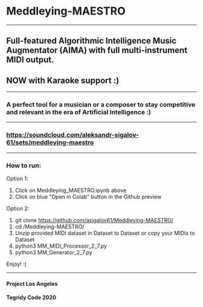 # Meddleying-MAESTRO

***

## Full-featured Algorithmic Intelligence Music Augmentator (AIMA) with full multi-instrument MIDI output.
## NOW with Karaoke support :)

***

### A perfect tool for a musician or a composer to stay competitive and relevant in the era of Artificial Intelligence :)

***

### https://soundcloud.com/aleksandr-sigalov-61/sets/meddleying-maestro

***

### How to run:

Option 1:

1) Click on Meddleying_MAESTRO.ipynb above
2) Click on blue "Open in Colab" button in the Github preview

Option 2:

1) git clone https://github.com/asigalov61/Meddleying-MAESTRO/
2) cd /Meddleying-MAESTRO/
3) Unzip provided MIDI dataset in Dataset to Dataset or copy your MIDIs to Dataset
4) python3 MM_MIDI_Processor_2_7.py
5) python3 MM_Generator_2_7.py

Enjoy! :)

***

#### Project Los Angeles

#### Tegridy Code 2020
